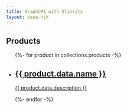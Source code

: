 ```yaml
---
title: GraphCMS with Slinkity
layout: base.njk
---
```


## Products

<ul>
  {%- for product in collections.products -%}
    <li>
      <a href="{{ product.url }}">
        <h2>{{ product.data.name }}</h2>
        <p>{{ product.data.description }}</p>
      </a>
    </li>
  {%- endfor -%}
</ul>
